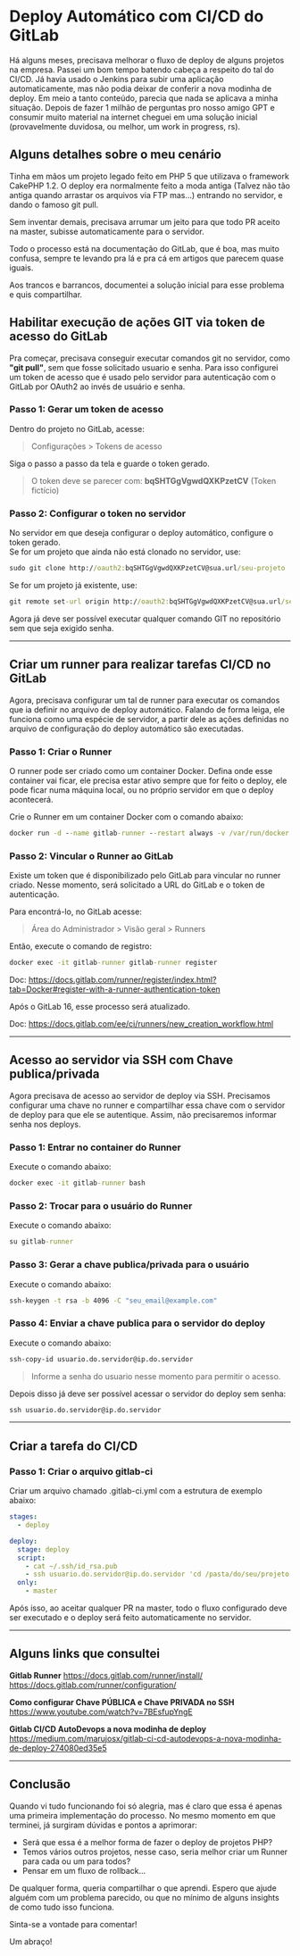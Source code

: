 # Deploy Automático com CI/CD do GitLab

Há alguns meses, precisava melhorar o fluxo de deploy de alguns projetos na empresa. Passei um bom tempo batendo cabeça a respeito do tal do CI/CD. Já havia usado o Jenkins para subir uma aplicação automaticamente, mas não podia deixar de conferir a nova modinha de deploy. Em meio a tanto conteúdo, parecia que nada se aplicava a minha situação. Depois de fazer 1 milhão de perguntas pro nosso amigo GPT e consumir muito material na internet cheguei em uma solução inicial (provavelmente duvidosa, ou melhor, um work in progress, rs).

## Alguns detalhes sobre o meu cenário

Tinha em mãos um projeto legado feito em PHP 5 que utilizava o framework CakePHP 1.2.
O deploy era normalmente feito a moda antiga (Talvez não tão antiga quando arrastar os arquivos via FTP mas...) entrando no servidor, e dando o famoso git pull.

Sem inventar demais, precisava arrumar um jeito para que todo PR aceito na master, subisse automaticamente para o servidor.

Todo o processo está na documentação do GitLab, que é boa, mas muito confusa, sempre te levando pra lá e pra cá em artigos que parecem quase iguais. 

Aos trancos e barrancos, documentei a solução inicial para esse problema e quis compartilhar.

## Habilitar execução de ações GIT via token de acesso do GitLab

Pra começar, precisava conseguir executar comandos git no servidor, como **"git pull"**, sem que fosse solicitado usuario e senha. Para isso configurei um token de acesso que é usado pelo servidor para autenticação com o GitLab por OAuth2 ao invés de usuário e senha.

### Passo 1: Gerar um token de acesso

Dentro do projeto no GitLab, acesse:

> Configurações > Tokens de acesso

Siga o passo a passo da tela e guarde o token gerado.
> O token deve se parecer com: **bqSHTGgVgwdQXKPzetCV** (Token fictício)

### Passo 2: Configurar o token no servidor

No servidor em que deseja configurar o deploy automático, configure o token gerado.<br>
Se for um projeto que ainda não está clonado no servidor, use:<br>
```cmd
sudo git clone http://oauth2:bqSHTGgVgwdQXKPzetCV@sua.url/seu-projeto
```
Se for um projeto já existente, use:
```cmd
git remote set-url origin http://oauth2:bqSHTGgVgwdQXKPzetCV@sua.url/seu-projeto
```
Agora já deve ser possível executar qualquer comando GIT no repositório sem que seja exigido senha.

---

## Criar um runner para realizar tarefas CI/CD no GitLab

Agora, precisava configurar um tal de runner para executar os comandos que ia definir no arquivo de deploy automático. Falando de forma leiga, ele funciona como uma espécie de servidor, a partir dele as ações definidas no arquivo de configuração do deploy automático são executadas.

### Passo 1: Criar o Runner
O runner pode ser criado como um container Docker.
Defina onde esse container vai ficar, ele precisa estar ativo sempre que for feito o deploy, ele pode ficar numa máquina local, ou no próprio servidor em que o deploy acontecerá.

Crie o Runner em um container Docker com o comando abaixo:
```cmd
docker run -d --name gitlab-runner --restart always -v /var/run/docker.sock:/var/run/docker.sock -v gitlab-runner-config:/etc/gitlab-runner gitlab/gitlab-runner:latest
```

### Passo 2: Vincular o Runner ao GitLab
Existe um token que é disponibilizado pelo GitLab para vincular no runner criado. Nesse momento, será solicitado a URL do GitLab e o token de autenticação.

Para encontrá-lo, no GitLab acesse: 

> Área do Administrador > Visão geral > Runners

Então, execute o comando de registro:
```cmd
docker exec -it gitlab-runner gitlab-runner register
```

Doc: https://docs.gitlab.com/runner/register/index.html?tab=Docker#register-with-a-runner-authentication-token

Após o GitLab 16, esse processo será atualizado.

Doc: https://docs.gitlab.com/ee/ci/runners/new_creation_workflow.html

---

## Acesso ao servidor via SSH com Chave publica/privada

Agora precisava de acesso ao servidor de deploy via SSH. Precisamos configurar uma chave no runner e compartilhar essa chave com o servidor de deploy para que ele se autentique. Assim, não precisaremos informar senha nos deploys.

### Passo 1: Entrar no container do Runner
Execute o comando abaixo:
```cmd
docker exec -it gitlab-runner bash
```

### Passo 2: Trocar para o usuário do Runner
Execute o comando abaixo:
```cmd
su gitlab-runner
```

### Passo 3: Gerar a chave publica/privada para o usuário
Execute o comando abaixo:
```cmd
ssh-keygen -t rsa -b 4096 -C "seu_email@example.com"
```

### Passo 4: Enviar a chave publica para o servidor do deploy
Execute o comando abaixo:
```cmd
ssh-copy-id usuario.do.servidor@ip.do.servidor
```
> Informe a senha do usuario nesse momento para permitir o acesso.

Depois disso já deve ser possível acessar o servidor do deploy sem senha:
```cmd
ssh usuario.do.servidor@ip.do.servidor
```

---

## Criar a tarefa do CI/CD

### Passo 1: Criar o arquivo gitlab-ci
Criar um arquivo chamado .gitlab-ci.yml com a estrutura de exemplo abaixo:
```yml
stages:
  - deploy

deploy:
  stage: deploy
  script:
    - cat ~/.ssh/id_rsa.pub
    - ssh usuario.do.servidor@ip.do.servidor 'cd /pasta/do/seu/projeto && git pull'
  only:
    - master
```

Após isso, ao aceitar qualquer PR na master, todo o fluxo configurado deve ser executado e o deploy será feito automaticamente no servidor.

---

## Alguns links que consultei

**Gitlab Runner**
https://docs.gitlab.com/runner/install/
https://docs.gitlab.com/runner/configuration/

**Como configurar Chave PÚBLICA e Chave PRIVADA no SSH**
https://www.youtube.com/watch?v=7BEsfupYngE

**Gitlab CI/CD AutoDevops a nova modinha de deploy**
https://medium.com/marujosx/gitlab-ci-cd-autodevops-a-nova-modinha-de-deploy-274080ed35e5

---

## Conclusão

Quando vi tudo funcionando foi só alegria, mas é claro que essa é apenas uma primeira implementação do processo. No mesmo momento em que terminei, já surgiram dúvidas e pontos a aprimorar:

- Será que essa é a melhor forma de fazer o deploy de projetos PHP?
- Temos vários outros projetos, nesse caso, seria melhor criar um Runner para cada ou um para todos?
- Pensar em um fluxo de rollback...

De qualquer forma, queria compartilhar o que aprendi. Espero que ajude alguém com um problema parecido, ou que no mínimo de alguns insights de como tudo isso funciona.

Sinta-se a vontade para comentar!

Um abraço!